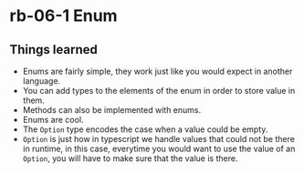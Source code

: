 # rb-06-1 Enum

## Things learned

- Enums are fairly simple, they work just like you would
  expect in another language.
- You can add types to the elements of the enum in order
  to store value in them.
- Methods can also be implemented with enums.
- Enums are cool.
- The `Option` type encodes the case when a value could be
  empty.
- `Option` is just how in typescript we handle values that
  could not be there in runtime, in this case, everytime you
  would want to use the value of an `Option`, you will have to
  make sure that the value is there.
